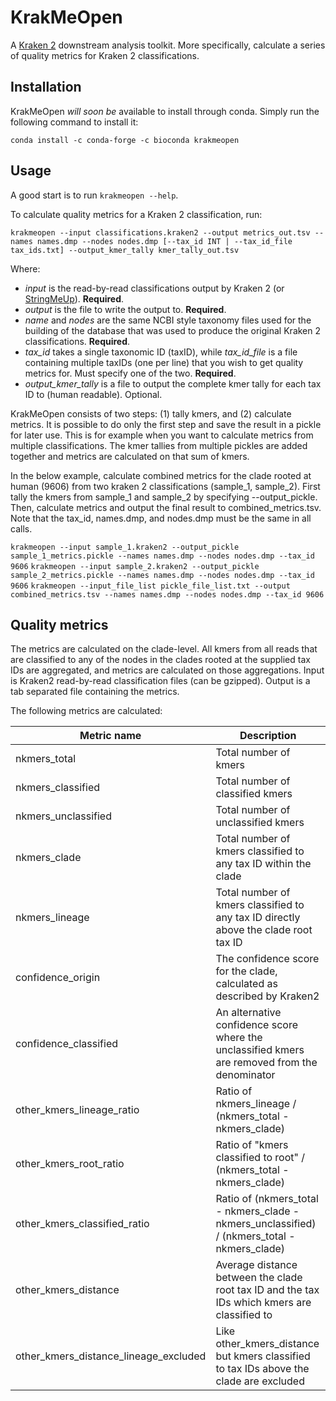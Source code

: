 # KrakMeOpen

A [Kraken 2] downstream analysis toolkit. More specifically, calculate a series of quality metrics for Kraken 2 classifications.

## Installation
KrakMeOpen _will soon be_ available to install through conda. Simply run the following command to install it:

`conda install -c conda-forge -c bioconda krakmeopen`

## Usage

A good start is to run `krakmeopen --help`.

To calculate quality metrics for a Kraken 2 classification, run:

`krakmeopen --input classifications.kraken2 --output metrics_out.tsv --names names.dmp --nodes nodes.dmp [--tax_id INT | --tax_id_file tax_ids.txt] --output_kmer_tally kmer_tally_out.tsv`

Where:
* _input_ is the read-by-read classifications output by Kraken 2 (or [StringMeUp]). **Required**.
* _output_ is the file to write the output to. **Required**.
* _name_ and _nodes_ are the same NCBI style taxonomy files used for the building of the database that was used to produce the original Kraken 2 classifications. **Required**.
* _tax_id_ takes a single taxonomic ID (taxID), while _tax_id_file_ is a file containing multiple taxIDs (one per line) that you wish to get quality metrics for.
Must specify one of the two. **Required**.
* _output_kmer_tally_ is a file to output the complete kmer tally for each tax ID to (human readable). Optional.

KrakMeOpen consists of two steps: (1) tally kmers, and (2) calculate metrics. It is possible to do only the first step and save the result in a pickle for later use. This is
for example when you want to calculate metrics from multiple classifications. The kmer tallies from multiple pickles are added together and metrics are calculated on that sum of kmers.

In the below example, calculate combined metrics for the clade rooted at human (9606) from two kraken 2 classifications (sample_1, sample_2). First tally the kmers from sample_1 and sample_2 by specifying --output_pickle. Then, calculate metrics and output the final result to combined_metrics.tsv. Note that the tax_id, names.dmp, and nodes.dmp must be the same in all calls.

`krakmeopen --input sample_1.kraken2 --output_pickle sample_1_metrics.pickle --names names.dmp --nodes nodes.dmp --tax_id 9606`
`krakmeopen --input sample_2.kraken2 --output_pickle sample_2_metrics.pickle --names names.dmp --nodes nodes.dmp --tax_id 9606`
`krakmeopen --input_file_list pickle_file_list.txt --output combined_metrics.tsv --names names.dmp --nodes nodes.dmp --tax_id 9606`

## Quality metrics

The metrics are calculated on the clade-level. All kmers from all reads that are classified to any of the nodes in the
clades rooted at the supplied tax IDs are aggregated, and metrics are calculated on those aggregations. Input is
Kraken2 read-by-read classification files (can be gzipped). Output is a tab separated file containing the metrics.

The following metrics are calculated:

| Metric name | Description |
|-------------|-------------|
| nkmers_total | Total number of kmers |
| nkmers_classified | Total number of classified kmers |
| nkmers_unclassified | Total number of unclassified kmers |
| nkmers_clade | Total number of kmers classified to any tax ID within the clade |
| nkmers_lineage | Total number of kmers classified to any tax ID directly above the clade root tax ID |
| confidence_origin | The confidence score for the clade, calculated as described by Kraken2 |
| confidence_classified | An alternative confidence score where the unclassified kmers are removed from the denominator |
| other_kmers_lineage_ratio | Ratio of nkmers_lineage / (nkmers_total - nkmers_clade) |
| other_kmers_root_ratio | Ratio of "kmers classified to root" / (nkmers_total - nkmers_clade) |
| other_kmers_classified_ratio | Ratio of (nkmers_total - nkmers_clade - nkmers_unclassified) / (nkmers_total - nkmers_clade) |
| other_kmers_distance | Average distance between the clade root tax ID and the tax IDs which kmers are classified to |
| other_kmers_distance_lineage_excluded | Like other_kmers_distance but kmers classified to tax IDs above the clade are excluded |

[Kraken 2]: https://github.com/DerrickWood/kraken2
[StringMeUp]: https://github.com/danisven/stringmeup
